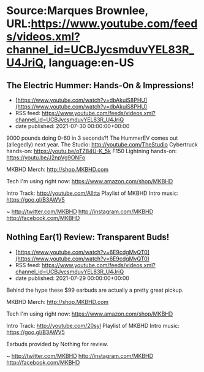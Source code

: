 # Source:Marques Brownlee, URL:https://www.youtube.com/feeds/videos.xml?channel_id=UCBJycsmduvYEL83R_U4JriQ, language:en-US

## The Electric Hummer: Hands-On & Impressions!
 - [https://www.youtube.com/watch?v=dbAkuiS8PHU](https://www.youtube.com/watch?v=dbAkuiS8PHU)
 - RSS feed: https://www.youtube.com/feeds/videos.xml?channel_id=UCBJycsmduvYEL83R_U4JriQ
 - date published: 2021-07-30 00:00:00+00:00

9000 pounds doing 0-60 in 3 seconds?! The HummerEV comes out (allegedly) next year.
The Studio: http://youtube.com/TheStudio
Cybertruck hands-on: https://youtu.be/oTZ84U-K_5k
F150 Lightning hands-on: https://youtu.be/J2npVg9ONFo

MKBHD Merch: http://shop.MKBHD.com

Tech I'm using right now: https://www.amazon.com/shop/MKBHD

Intro Track: http://youtube.com/Alltta
Playlist of MKBHD Intro music: https://goo.gl/B3AWV5

~
http://twitter.com/MKBHD
http://instagram.com/MKBHD
http://facebook.com/MKBHD

## Nothing Ear(1) Review: Transparent Buds!
 - [https://www.youtube.com/watch?v=6E9cdgMvQT0](https://www.youtube.com/watch?v=6E9cdgMvQT0)
 - RSS feed: https://www.youtube.com/feeds/videos.xml?channel_id=UCBJycsmduvYEL83R_U4JriQ
 - date published: 2021-07-29 00:00:00+00:00

Behind the hype these $99 earbuds are actually a pretty great pickup.

MKBHD Merch: http://shop.MKBHD.com

Tech I'm using right now: https://www.amazon.com/shop/MKBHD

Intro Track: http://youtube.com/20syl
Playlist of MKBHD Intro music: https://goo.gl/B3AWV5

Earbuds provided by Nothing for review.

~
http://twitter.com/MKBHD
http://instagram.com/MKBHD
http://facebook.com/MKBHD

